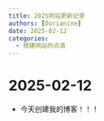 ```yaml
---
title: 2025网站更新记录
authors: [Dorianine]
date: 2025-02-12
categories:
  - 搭建网站的点滴
---
```

## </p><h1 id="01" name="01"><strong>2025-02-12</strong></h1><p>
* 今天创建我的博客！！！